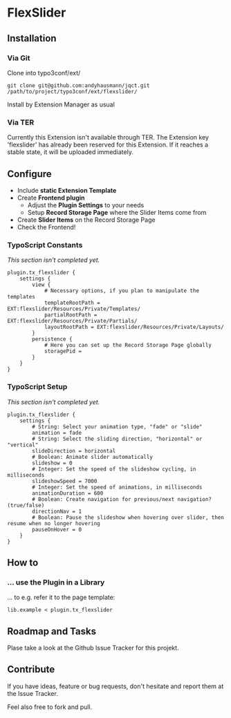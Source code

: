 # FlexSlider


## Installation


### Via Git

Clone into typo3conf/ext/

	git clone git@github.com:andyhausmann/jqct.git /path/to/project/typo3conf/ext/flexslider/

Install by Extension Manager as usual

### Via TER

Currently this Extension isn't available through TER. The Extension key 'flexslider' has already been reserved for this Extension. If it reaches a stable state, it will be uploaded immediately.


## Configure

* Include **static Extension Template**
* Create **Frontend plugin**
	* Adjust the **Plugin Settings** to your needs
	* Setup **Record Storage Page** where the Slider Items come from
* Create **Slider Items** on the Record Storage Page
* Check the Frontend!


### TypoScript Constants

_This section isn't completed yet._

	plugin.tx_flexslider {
		settings {
			view {
				# Necessary options, if you plan to manipulate the templates
				templateRootPath = EXT:flexslider/Resources/Private/Templates/
				partialRootPath = EXT:flexslider/Resources/Private/Partials/
				layoutRootPath = EXT:flexslider/Resources/Private/Layouts/
			}
			persistence {
				# Here you can set up the Record Storage Page globally
				storagePid = 
			}
		}
	}


### TypoScript Setup

_This section isn't completed yet._

	plugin.tx_flexslider {
		settings {
			# String: Select your animation type, "fade" or "slide"
			animation = fade
			# String: Select the sliding direction, "horizontal" or "vertical"
			slideDirection = horizontal
			# Boolean: Animate slider automatically
			slideshow = 0
			# Integer: Set the speed of the slideshow cycling, in milliseconds
			slideshowSpeed = 7000
			# Integer: Set the speed of animations, in milliseconds
			animationDuration = 600
			# Boolean: Create navigation for previous/next navigation? (true/false)
			directionNav = 1
			# Boolean: Pause the slideshow when hovering over slider, then resume when no longer hovering
			pauseOnHover = 0
		}
	}


## How to

### … use the Plugin in a Library

… to e.g. refer it to the page template:

	lib.example < plugin.tx_flexslider


## Roadmap and Tasks

Plase take a look at the Github Issue Tracker for this projekt.


## Contribute

If you have ideas, feature or bug requests, don't hesitate and report them at the Issue Tracker.

Feel also free to fork and pull.